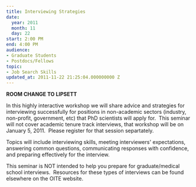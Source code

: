 ```yaml
---
title: Interviewing Strategies
date:
  year: 2011
  month: 11
  day: 22
start: 2:00 PM
end: 4:00 PM
audience:
- Graduate Students
- Postdocs/Fellows
topic:
- Job Search Skills
updated_at: 2011-11-22 21:25:04.000000000 Z
---
```

**ROOM CHANGE TO LIPSETT**

In this highly interactive workshop we will share advice and strategies
for interviewing successfully for positions in non-academic sectors
(industry, non-profit, government, etc) that PhD scientists will apply
for.  This seminar will not cover academic tenure track interviews, that
workshop will be on January 5, 2011.  Please register for that session
separtately.

Topics will include interviewing skills, meeting interviewers\'
expectations, answering common questions, communicating responses with
confidence, and preparing effectively for the interview. 

This seminar is NOT intended to help you prepare for graduate/medical
school interviews.  Resources for these types of interviews can be found
elsewhere on the OITE website.

 
